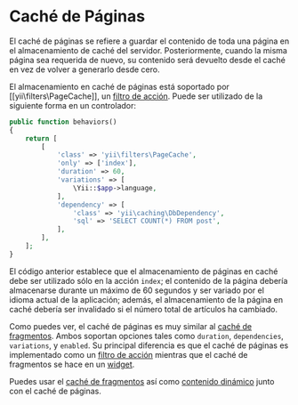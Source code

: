 Caché de Páginas
================

El caché de páginas se refiere a guardar el contenido de toda una página en el almacenamiento de caché del servidor.
Posteriormente, cuando la misma página sea requerida de nuevo, su contenido será devuelto desde el caché en vez de
volver a generarlo desde cero.

El almacenamiento en caché de páginas está soportado por [[yii\filters\PageCache]], un [filtro de acción](runtime-filtering.md).
Puede ser utilizado de la siguiente forma en un controlador:

```php
public function behaviors()
{
    return [
        [
            'class' => 'yii\filters\PageCache',
            'only' => ['index'],
            'duration' => 60,
            'variations' => [
                \Yii::$app->language,
            ],
            'dependency' => [
                'class' => 'yii\caching\DbDependency',
                'sql' => 'SELECT COUNT(*) FROM post',
            ],
        ],
    ];
}
```

El código anterior establece que el almacenamiento de páginas en caché debe ser utilizado sólo en la acción `index`; el
contenido de la página debería almacenarse durante un máximo de 60 segundos y ser variado por el idioma actual de la
aplicación; además, el almacenamiento de la página en caché debería ser invalidado si el número total de
artículos ha cambiado.

Como puedes ver, el caché de páginas es muy similar al [caché de fragmentos](caching-fragment.md). Ambos soportan opciones
tales como `duration`, `dependencies`, `variations`, y `enabled`. Su principal diferencia es que el caché de páginas es
implementado como un [filtro de acción](runtime-filtering.md) mientras que el caché de fragmentos se hace en un [widget](structure-widgets.md).

Puedes usar el [caché de fragmentos](caching-fragment.md) así como [contenido dinámico](caching-fragment.md#dynamic-content)
junto con el caché de páginas.

